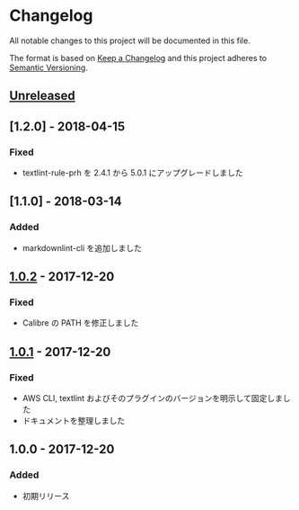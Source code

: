 # Changelog

All notable changes to this project will be documented in this file.

The format is based on [Keep a Changelog](http://keepachangelog.com/en/1.0.0/)
and this project adheres to [Semantic Versioning](http://semver.org/spec/v2.0.0.html).

## [Unreleased]

## [1.2.0] - 2018-04-15
### Fixed
- textlint-rule-prh を 2.4.1 から 5.0.1 にアップグレードしました

## [1.1.0] - 2018-03-14
### Added
- markdownlint-cli を追加しました

## [1.0.2] - 2017-12-20
### Fixed
- Calibre の PATH を修正しました

## [1.0.1] - 2017-12-20
### Fixed
- AWS CLI, textlint およびそのプラグインのバージョンを明示して固定しました
- ドキュメントを整理しました

## 1.0.0 - 2017-12-20
### Added
- 初期リリース

[Unreleased]: https://github.com/classmethod/techdoc-ja/compare/1.0.2...HEAD
[1.0.2]: https://github.com/classmethod/techdoc-ja/compare/1.0.1...1.0.2
[1.0.1]: https://github.com/classmethod/techdoc-ja/compare/1.0.0...1.0.1
